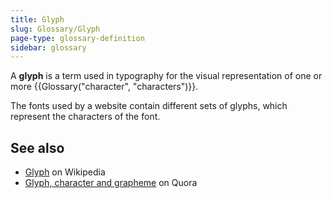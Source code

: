 ```yaml
---
title: Glyph
slug: Glossary/Glyph
page-type: glossary-definition
sidebar: glossary
---
```


A **glyph** is a term used in typography for the visual representation of one or more {{Glossary("character", "characters")}}.

The fonts used by a website contain different sets of glyphs, which represent the characters of the font.

## See also

- [Glyph](https://en.wikipedia.org/wiki/Glyph) on Wikipedia
- [Glyph, character and grapheme](https://www.quora.com/Whats-the-difference-between-a-character-a-glyph-and-a-grapheme/answer/Thomas-Phinney) on Quora
